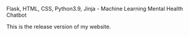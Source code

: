 Flask, HTML, CSS, Python3.9, Jinja   - Machine Learning Mental Health Chatbot

This is the release version of my website.